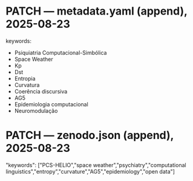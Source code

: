 
# PATCH — metadata.yaml (append), 2025-08-23
keywords:
  - Psiquiatria Computacional-Simbólica
  - Space Weather
  - Kp
  - Dst
  - Entropia
  - Curvatura
  - Coerência discursiva
  - AG5
  - Epidemiologia computacional
  - Neuromodulação

# PATCH — zenodo.json (append), 2025-08-23
"keywords": ["PCS-HELIO","space weather","psychiatry","computational linguistics","entropy","curvature","AG5","epidemiology","open data"]
